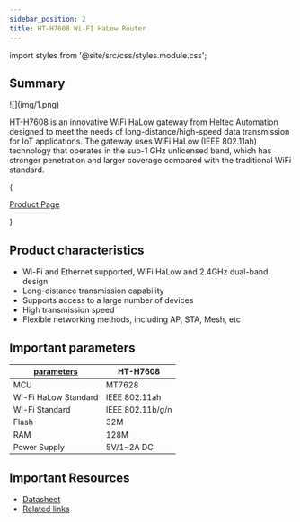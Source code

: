 ```yaml
---
sidebar_position: 2
title: HT-H7608 Wi-FI HaLow Router
---
```


import styles from '@site/src/css/styles.module.css';


## Summary

<div style={{ textAlign: 'center' }}>
  ![](img/1.png)
</div>

HT-H7608 is an innovative WiFi HaLow gateway from Heltec Automation designed to meet the needs of long-distance/high-speed data transmission for IoT applications. The gateway uses WiFi HaLow (IEEE 802.11ah) technology that operates in the sub-1 GHz unlicensed band, which has stronger penetration and larger coverage compared with the traditional WiFi standard.

{<div className={styles.btnContainer}>
  <a href="https://heltec.org/project/ht-h7608/" className={styles.btnLink1}>
    Product Page
  </a>
</div>}

## Product characteristics

- Wi-Fi and Ethernet supported, WiFi HaLow and 2.4GHz dual-band design
- Long-distance transmission capability
- Supports access to a large number of devices
- High transmission speed
- Flexible networking methods, including AP, STA, Mesh, etc

## Important parameters
| [parameters](https://resource.heltec.cn/download/HT-HC01/Datasheet/HT-HC01.pdf)         | HT-H7608          |
|--------------------|----------------------------|
|MCU     |	   	MT7628               |
|Wi-Fi HaLow Standard  |     	IEEE 802.11ah             |
| Wi-Fi Standard      |   	IEEE 802.11b/g/n               |
|Flash          | 	32M          |
| RAM            |  	128M|
| Power Supply         |   	5V/1~2A DC   |

## Important Resources

- [Datasheet](https://resource.heltec.cn/download/HT-H7608/HT-H7608_1.0.pdf)
- [Related links](https://resource.heltec.cn/download/WiFi_LoRa_32_V3/)

